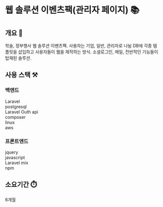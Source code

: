 # 웹 솔루션 이벤츠팩(관리자 페이지) 📚

## 개요 📌
학술, 정부행사 웹 솔루션 이벤츠팩.
사용자는 기업, 일반, 관리자로 나뉨
DB에 각종 템플릿을 삽입하고 사용자들이 웹을 제작하는 방식.
소셜로그인, 메일, 전반적인 기능들이 탑재된 솔루션.

## 사용 스택 ⚒️

### 백엔드
Laravel<br>
postgresql<br>
Laravel Outh api<br>
composer<br>
linux<br>
aws

### 프론트엔드
jquery<br>
javascript<br>
Laravel mix<br>
npm


## 소요기간 ⏱️
6개월
